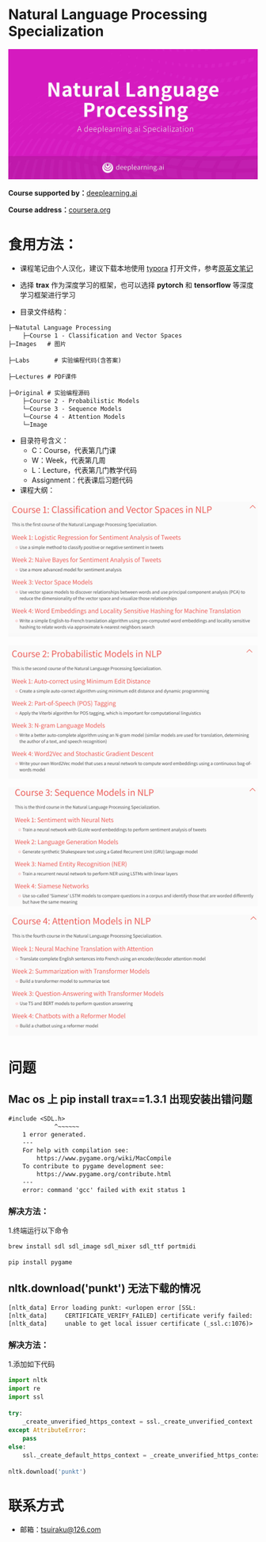 # Natural Language Processing Specialization

![image1](Image/image1.jpeg)

**Course supported by：**[deeplearning.ai](https://www.deeplearning.ai/)

**Course address：**[coursera.org](https://www.coursera.org/specializations/natural-language-processing)



# 食用方法：

- 课程笔记由个人汉化，建议下载本地使用 [typora](https://www.baidu.com/link?url=ILb8r6q9x4RAT-_l6vqrxcy3OHlwejVSb1lsWEeaNyy&wd=&eqid=a970cbc60008bcb8000000065f8112f0) 打开文件，参考[原英文笔记](https://github.com/ijelliti/Deeplearning.ai-Natural-Language-Processing-Specialization)

- 选择 **trax** 作为深度学习的框架，也可以选择  **pytorch** 和 **tensorflow**  等深度学习框架进行学习

- 目录文件结构：

```
├─Natutal Language Processing
	├─Course 1 - Classification and Vector Spaces 																																											    ├─Images   # 图片
																							├─Labs		 # 实验编程代码(含答案)
																							├─Lectures # PDF课件
																							├─Original # 实验编程源码
	├─Course 2 - Probabilistic Models
	└─Course 3 - Sequence Models
	└─Course 4 - Attention Models 
	└─Image
```

- 目录符号含义：
  - C：Course，代表第几门课
  - W：Week，代表第几周
  - L：Lecture，代表第几门教学代码
  - Assignment：代表课后习题代码
- 课程大纲：

![c1](Image/c1.png)

![c2](Image/c2.png)

![c3](Image/c3.png)

![c4](Image/c4.png)



# 问题



## Mac os 上 pip install trax==1.3.1 出现安装出错问题

```
#include <SDL.h>
             ^~~~~~~
    1 error generated.
    ---
    For help with compilation see:
        https://www.pygame.org/wiki/MacCompile
    To contribute to pygame development see:
        https://www.pygame.org/contribute.html
    ---
    error: command 'gcc' failed with exit status 1
```

### 解决方法：

1.终端运行以下命令

```
brew install sdl sdl_image sdl_mixer sdl_ttf portmidi

pip install pygame
```



## nltk.download('punkt') 无法下载的情况

```
[nltk_data] Error loading punkt: <urlopen error [SSL:
[nltk_data]     CERTIFICATE_VERIFY_FAILED] certificate verify failed:
[nltk_data]     unable to get local issuer certificate (_ssl.c:1076)>
```

### 解决方法：

1.添加如下代码

```python
import nltk
import re
import ssl

try:
    _create_unverified_https_context = ssl._create_unverified_context
except AttributeError:
    pass
else:
    ssl._create_default_https_context = _create_unverified_https_context

nltk.download('punkt')
```





# 联系方式

- 邮箱：tsuiraku@126.com